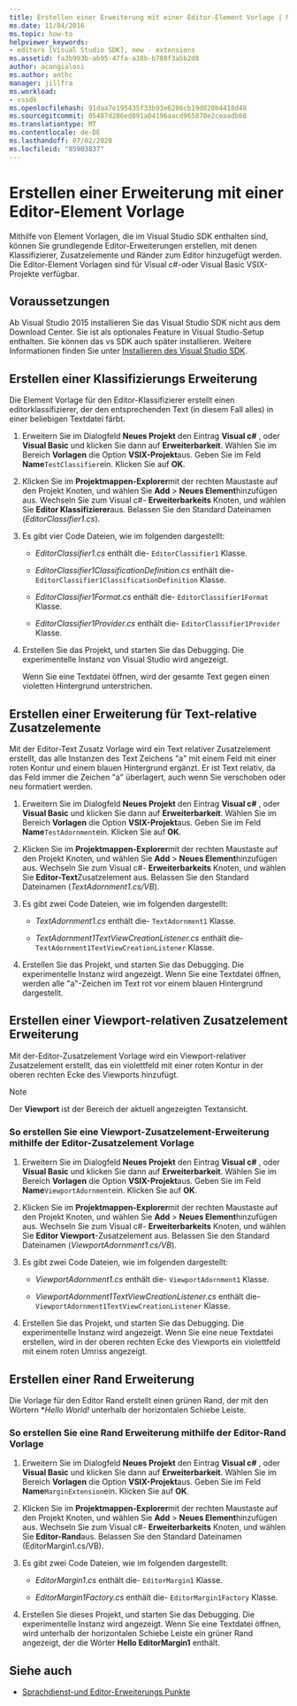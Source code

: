 ```yaml
---
title: Erstellen einer Erweiterung mit einer Editor-Element Vorlage | Microsoft-Dokumentation
ms.date: 11/04/2016
ms.topic: how-to
helpviewer_keywords:
- editors [Visual Studio SDK], new - extensions
ms.assetid: fa3b993b-ab95-47fa-a38b-b788f3a5b2d8
author: acangialosi
ms.author: anthc
manager: jillfra
ms.workload:
- vssdk
ms.openlocfilehash: 91daa7e195435f33b93e6286cb19d820b4418d48
ms.sourcegitcommit: 05487d286ed891a04196aacd965870e2ceaadb68
ms.translationtype: MT
ms.contentlocale: de-DE
ms.lasthandoff: 07/02/2020
ms.locfileid: "85903837"
---
```

# <a name="create-an-extension-with-an-editor-item-template"></a>Erstellen einer Erweiterung mit einer Editor-Element Vorlage
Mithilfe von Element Vorlagen, die im Visual Studio SDK enthalten sind, können Sie grundlegende Editor-Erweiterungen erstellen, mit denen Klassifizierer, Zusatzelemente und Ränder zum Editor hinzugefügt werden. Die Editor-Element Vorlagen sind für Visual c#-oder Visual Basic VSIX-Projekte verfügbar.

## <a name="prerequisites"></a>Voraussetzungen
 Ab Visual Studio 2015 installieren Sie das Visual Studio SDK nicht aus dem Download Center. Sie ist als optionales Feature in Visual Studio-Setup enthalten. Sie können das vs SDK auch später installieren. Weitere Informationen finden Sie unter [Installieren des Visual Studio SDK](../extensibility/installing-the-visual-studio-sdk.md).

## <a name="create-a-classifier-extension"></a>Erstellen einer Klassifizierungs Erweiterung
 Die Element Vorlage für den Editor-Klassifizierer erstellt einen editorklassifizierer, der den entsprechenden Text (in diesem Fall alles) in einer beliebigen Textdatei färbt.

1. Erweitern Sie im Dialogfeld **Neues Projekt** den Eintrag **Visual c#** , oder **Visual Basic** und klicken Sie dann auf **Erweiterbarkeit**. Wählen Sie im Bereich **Vorlagen** die Option **VSIX-Projekt**aus. Geben Sie im Feld **Name**`TestClassifier`ein. Klicken Sie auf **OK**.

2. Klicken Sie im **Projektmappen-Explorer**mit der rechten Maustaste auf den Projekt Knoten, und wählen Sie **Add**  >  **Neues Element**hinzufügen aus. Wechseln Sie zum Visual c#- **Erweiterbarkeits** Knoten, und wählen Sie **Editor Klassifizierer**aus. Belassen Sie den Standard Dateinamen (*EditorClassifier1.cs*).

3. Es gibt vier Code Dateien, wie im folgenden dargestellt:

    - *EditorClassifier1.cs* enthält die- `EditorClassifier1` Klasse.

    - *EditorClassifier1ClassificationDefinition.cs* enthält die- `EditorClassifier1ClassificationDefinition` Klasse.

    - *EditorClassifier1Format.cs* enthält die- `EditorClassifier1Format` Klasse.

    - *EditorClassifier1Provider.cs* enthält die- `EditorClassifier1Provider` Klasse.

4. Erstellen Sie das Projekt, und starten Sie das Debugging. Die experimentelle Instanz von Visual Studio wird angezeigt.

     Wenn Sie eine Textdatei öffnen, wird der gesamte Text gegen einen violetten Hintergrund unterstrichen.

## <a name="create-a-text-relative-adornment-extension"></a>Erstellen einer Erweiterung für Text-relative Zusatzelemente
 Mit der Editor-Text Zusatz Vorlage wird ein Text relativer Zusatzelement erstellt, das alle Instanzen des Text Zeichens "a" mit einem Feld mit einer roten Kontur und einem blauen Hintergrund ergänzt. Er ist Text relativ, da das Feld immer die Zeichen "a" überlagert, auch wenn Sie verschoben oder neu formatiert werden.

1. Erweitern Sie im Dialogfeld **Neues Projekt** den Eintrag **Visual c#** , oder **Visual Basic** und klicken Sie dann auf **Erweiterbarkeit**. Wählen Sie im Bereich **Vorlagen** die Option **VSIX-Projekt**aus. Geben Sie im Feld **Name**`TestAdornment`ein. Klicken Sie auf **OK**.

2. Klicken Sie im **Projektmappen-Explorer**mit der rechten Maustaste auf den Projekt Knoten, und wählen Sie **Add**  >  **Neues Element**hinzufügen aus. Wechseln Sie zum Visual c#- **Erweiterbarkeits** Knoten, und wählen Sie **Editor-Text**Zusatzelement aus. Belassen Sie den Standard Dateinamen (*TextAdornment1.cs/VB*).

3. Es gibt zwei Code Dateien, wie im folgenden dargestellt:

    - *TextAdornment1.cs* enthält die- `TextAdornment1` Klasse.

    - *TextAdornment1TextViewCreationListener.cs* enthält die- `TextAdornment1TextViewCreationListener` Klasse.

4. Erstellen Sie das Projekt, und starten Sie das Debugging. Die experimentelle Instanz wird angezeigt. Wenn Sie eine Textdatei öffnen, werden alle "a"-Zeichen im Text rot vor einem blauen Hintergrund dargestellt.

## <a name="create-a-viewport-relative-adornment-extension"></a>Erstellen einer Viewport-relativen Zusatzelement Erweiterung
 Mit der-Editor-Zusatzelement Vorlage wird ein Viewport-relativer Zusatzelement erstellt, das ein violettfeld mit einer roten Kontur in der oberen rechten Ecke des Viewports hinzufügt.

> [!NOTE]
> Der **Viewport** ist der Bereich der aktuell angezeigten Textansicht.

### <a name="to-create-a-viewport-adornment-extension-by-using-the-editor-viewport-adornment-template"></a>So erstellen Sie eine Viewport-Zusatzelement-Erweiterung mithilfe der Editor-Zusatzelement Vorlage

1. Erweitern Sie im Dialogfeld **Neues Projekt** den Eintrag **Visual c#** , oder **Visual Basic** und klicken Sie dann auf **Erweiterbarkeit**. Wählen Sie im Bereich **Vorlagen** die Option **VSIX-Projekt**aus. Geben Sie im Feld **Name**`ViewportAdornment`ein. Klicken Sie auf **OK**.

2. Klicken Sie im **Projektmappen-Explorer**mit der rechten Maustaste auf den Projekt Knoten, und wählen Sie **Add**  >  **Neues Element**hinzufügen aus. Wechseln Sie zum Visual c#- **Erweiterbarkeits** Knoten, und wählen Sie **Editor Viewport**-Zusatzelement aus. Belassen Sie den Standard Dateinamen (*ViewportAdornment1.cs/VB*).

3. Es gibt zwei Code Dateien, wie im folgenden dargestellt:

    - *ViewportAdornment1.cs* enthält die- `ViewportAdornment1` Klasse.

    - *ViewportAdornment1TextViewCreationListener.cs* enthält die- `ViewportAdornment1TextViewCreationListener` Klasse.

4. Erstellen Sie das Projekt, und starten Sie das Debugging. Die experimentelle Instanz wird angezeigt. Wenn Sie eine neue Textdatei erstellen, wird in der oberen rechten Ecke des Viewports ein violettfeld mit einem roten Umriss angezeigt.

## <a name="create-a-margin-extension"></a>Erstellen einer Rand Erweiterung
 Die Vorlage für den Editor Rand erstellt einen grünen Rand, der mit den Wörtern **Hello World!* unterhalb der horizontalen Schiebe Leiste.

### <a name="to-create-a-margin-extension-by-using-the-editor-margin-template"></a>So erstellen Sie eine Rand Erweiterung mithilfe der Editor-Rand Vorlage

1. Erweitern Sie im Dialogfeld **Neues Projekt** den Eintrag **Visual c#** , oder **Visual Basic** und klicken Sie dann auf **Erweiterbarkeit**. Wählen Sie im Bereich **Vorlagen** die Option **VSIX-Projekt**aus. Geben Sie im Feld **Name**`MarginExtension`ein. Klicken Sie auf **OK**.

2. Klicken Sie im **Projektmappen-Explorer**mit der rechten Maustaste auf den Projekt Knoten, und wählen Sie **Add**  >  **Neues Element**hinzufügen aus. Wechseln Sie zum Visual c#- **Erweiterbarkeits** Knoten, und wählen Sie **Editor-Rand**aus. Belassen Sie den Standard Dateinamen (EditorMargin1.cs/VB).

3. Es gibt zwei Code Dateien, wie im folgenden dargestellt:

    - *EditorMargin1.cs* enthält die- `EditorMargin1` Klasse.

    - *EditorMargin1Factory.cs* enthält die- `EditorMargin1Factory` Klasse.

4. Erstellen Sie dieses Projekt, und starten Sie das Debugging. Die experimentelle Instanz wird angezeigt. Wenn Sie eine Textdatei öffnen, wird unterhalb der horizontalen Schiebe Leiste ein grüner Rand angezeigt, der die Wörter **Hello EditorMargin1** enthält.

## <a name="see-also"></a>Siehe auch
- [Sprachdienst-und Editor-Erweiterungs Punkte](../extensibility/language-service-and-editor-extension-points.md)
